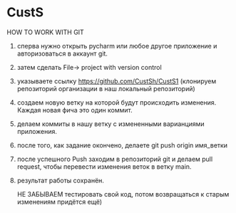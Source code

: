 # CustS
HOW TO WORK WITH GIT
1. сперва нужно открыть pycharm или любое другое приложение и авторизоваться в аккаунт git.
2. затем сделать File-> project with version control
3. указываете ссылку https://github.com/CustSh/CustS1      (клонируем репозиторий организации в наш локальный репозиторий)
4. создаем новую ветку на которой будут происходить изменения. Каждая новая фича это один коммит.
5. делаем коммиты в нашу ветку с измененными варианциями приложения.
6. после того, как задание окончено, делаете git push origin имя_ветки
7. после успешного Push заходим в репозиторий git и делаем pull request, чтобы перевести изменения веток в ветку main.
8. результат работы сохранён.

   НЕ ЗАБЫВАЕМ тестировать свой код, потом возвращаться к старым изменениям придётся ещё)
   
